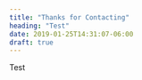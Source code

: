 ```yaml
---
title: "Thanks for Contacting"
heading: "Test"
date: 2019-01-25T14:31:07-06:00
draft: true
---
```


Test